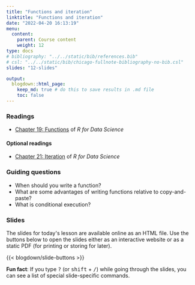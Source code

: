 ```yaml
---
title: "Functions and iteration"
linktitle: "Functions and iteration"
date: "2022-04-20 16:13:19"
menu:
  content:
    parent: Course content
    weight: 12
type: docs
# bibliography: "../../static/bib/references.bib"
# csl: "../../static/bib/chicago-fullnote-bibliography-no-bib.csl"
slides: "12-slides"

output:
  blogdown::html_page:
    keep_md: true # do this to save results in .md file
    toc: false
---
```


### Readings
- <i class="fas fa-book"></i> [Chapter 19: Functions](https://r4ds.had.co.nz/functions.html) of *R for Data Science*


#### Optional readings
- <i class="fas fa-book"></i> [Chapter 21: Iteration](https://r4ds.had.co.nz/iteration.html) of *R for Data Science*


### Guiding questions
- When should you write a function?
- What are some advantages of writing functions relative to copy-and-paste?
- What is conditional execution?


### Slides

The slides for today's lesson are available online as an HTML file. Use the buttons below to open the slides either as an interactive website or as a static PDF (for printing or storing for later).

{{< blogdown/slide-buttons >}}

**Fun fact**: If you type <kbd>?</kbd> (or <kbd>shift</kbd> + <kbd>/</kbd>) while going through the slides, you can see a list of special slide-specific commands.

